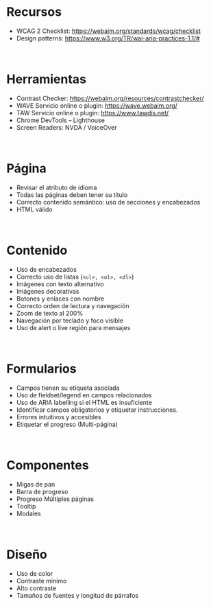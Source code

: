 # Recursos
-	WCAG 2 Checklist: https://webaim.org/standards/wcag/checklist
-	Design patterns: https://www.w3.org/TR/wai-aria-practices-1.1/#

<br>

# Herramientas
-	Contrast Checker: https://webaim.org/resources/contrastchecker/
-	WAVE Servicio online o plugin: https://wave.webaim.org/
-	TAW Servicio online o plugin: https://www.tawdis.net/
-	Chrome DevTools – Lighthouse
-	Screen Readers: NVDA / VoiceOver

<br>

# Página
-	Revisar el atributo de idioma
-	Todas las páginas deben tener su título
-	Correcto contenido semántico: uso de secciones y encabezados
-	HTML válido

<br>

# Contenido
-	Uso de encabezados
-	Correcto uso de listas (`<ul>, <ol>, <dl>`)
-	Imágenes con texto alternativo
-	Imágenes decorativas
-	Botones y enlaces con nombre
-	Correcto orden de lectura y navegación
-	Zoom de texto al 200%
-	Navegación por teclado y foco visible
-	Uso de alert o live región para mensajes

<br>

# Formularios
-	Campos tienen su etiqueta asociada
-	Uso de fieldset/legend en campos relacionados
-	Uso de ARIA labelling si el HTML es insuficiente
-	Identificar campos obligatorios y etiquetar instrucciones.
-	Errores intuitivos y accesibles
-	Etiquetar el progreso (Multi-página)

<br>

# Componentes
-	Migas de pan
-	Barra de progreso
-	Progreso Múltiples páginas
-	Tooltip
-	Modales

<br>

# Diseño
-	Uso de color
-	Contraste mínimo
-	Alto contraste
-	Tamaños de fuentes y longitud de párrafos
